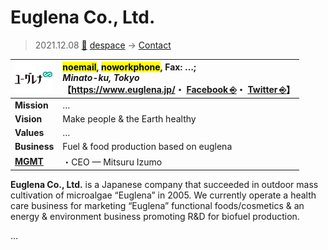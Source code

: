 # Euglena Co., Ltd.
> 2021.12.08 [🚀](../../../index/index.md) [despace](../index.md) → [Contact](../contact.md)

|[![](../f/contact/e/euglena_logo1_thumb.webp)](../f/contact/e/euglena_logo1.webp)|<mark>noemail</mark>, <mark>noworkphone</mark>, Fax: …;<br> *Minato-ku, Tokyo*<br> 【<https://www.euglena.jp/>・ [Facebook ⎆](https://www.facebook.com/euglena.co.jp)・ [Twitter ⎆](https://twitter.com/euglena_jp)】|
|:-|:-|
|**Mission**|…|
|**Vision**|Make people & the Earth healthy|
|**Values**|…|
|**Business**|Fuel & food production based on euglena|
|**[MGMT](../mgmt.md)**|・CEO — Mitsuru Izumo|

**Euglena Co., Ltd.** is a Japanese company that succeeded in outdoor mass cultivation of microalgae “Euglena” in 2005. We currently operate a health care business for marketing “Euglena” functional foods/cosmetics & an energy & environment business promoting R&D for biofuel production.

<p style="page-break-after:always"> </p>

…
